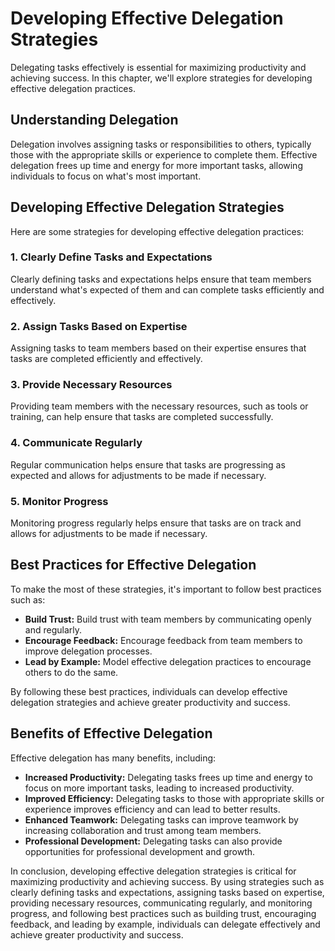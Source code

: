 # Developing Effective Delegation Strategies

Delegating tasks effectively is essential for maximizing productivity and achieving success. In this chapter, we'll explore strategies for developing effective delegation practices.

Understanding Delegation
------------------------

Delegation involves assigning tasks or responsibilities to others, typically those with the appropriate skills or experience to complete them. Effective delegation frees up time and energy for more important tasks, allowing individuals to focus on what's most important.

Developing Effective Delegation Strategies
------------------------------------------

Here are some strategies for developing effective delegation practices:

### 1. Clearly Define Tasks and Expectations

Clearly defining tasks and expectations helps ensure that team members understand what's expected of them and can complete tasks efficiently and effectively.

### 2. Assign Tasks Based on Expertise

Assigning tasks to team members based on their expertise ensures that tasks are completed efficiently and effectively.

### 3. Provide Necessary Resources

Providing team members with the necessary resources, such as tools or training, can help ensure that tasks are completed successfully.

### 4. Communicate Regularly

Regular communication helps ensure that tasks are progressing as expected and allows for adjustments to be made if necessary.

### 5. Monitor Progress

Monitoring progress regularly helps ensure that tasks are on track and allows for adjustments to be made if necessary.

Best Practices for Effective Delegation
---------------------------------------

To make the most of these strategies, it's important to follow best practices such as:

* **Build Trust:** Build trust with team members by communicating openly and regularly.
* **Encourage Feedback:** Encourage feedback from team members to improve delegation processes.
* **Lead by Example:** Model effective delegation practices to encourage others to do the same.

By following these best practices, individuals can develop effective delegation strategies and achieve greater productivity and success.

Benefits of Effective Delegation
--------------------------------

Effective delegation has many benefits, including:

* **Increased Productivity:** Delegating tasks frees up time and energy to focus on more important tasks, leading to increased productivity.
* **Improved Efficiency:** Delegating tasks to those with appropriate skills or experience improves efficiency and can lead to better results.
* **Enhanced Teamwork:** Delegating tasks can improve teamwork by increasing collaboration and trust among team members.
* **Professional Development:** Delegating tasks can also provide opportunities for professional development and growth.

In conclusion, developing effective delegation strategies is critical for maximizing productivity and achieving success. By using strategies such as clearly defining tasks and expectations, assigning tasks based on expertise, providing necessary resources, communicating regularly, and monitoring progress, and following best practices such as building trust, encouraging feedback, and leading by example, individuals can delegate effectively and achieve greater productivity and success.


